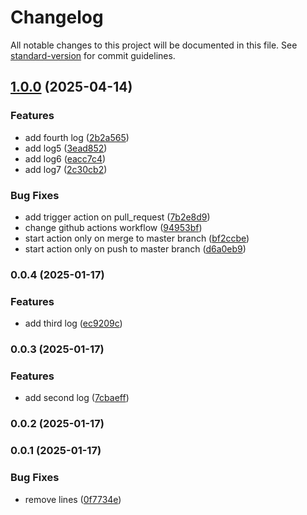 # Changelog

All notable changes to this project will be documented in this file. See [standard-version](https://github.com/conventional-changelog/standard-version) for commit guidelines.

## [1.0.0](https://github.com/Alex69222/versions_test/compare/v0.0.4...v1.0.0) (2025-04-14)


### Features

* add fourth log ([2b2a565](https://github.com/Alex69222/versions_test/commit/2b2a56519a9af7fce03ed35fa9d71ca43456a7b3))
* add log5 ([3ead852](https://github.com/Alex69222/versions_test/commit/3ead85273b7f320a4a234382a792fabe107fcada))
* add log6 ([eacc7c4](https://github.com/Alex69222/versions_test/commit/eacc7c42a9db03647d65e765821bf0cb92e2e751))
* add log7 ([2c30cb2](https://github.com/Alex69222/versions_test/commit/2c30cb205ac753ef2767728885bba8efdf4a38cc))


### Bug Fixes

* add trigger action on pull_request ([7b2e8d9](https://github.com/Alex69222/versions_test/commit/7b2e8d92127632a868e9cc982a10cae5958395d2))
* change github actions workflow ([94953bf](https://github.com/Alex69222/versions_test/commit/94953bf235730407158dbe4ca830434853b9da56))
* start action only on merge to master branch ([bf2ccbe](https://github.com/Alex69222/versions_test/commit/bf2ccbe411ee01ed7489287797d2d6b67333a09a))
* start action only on push to master branch ([d6a0eb9](https://github.com/Alex69222/versions_test/commit/d6a0eb90d335f9146b8decb981769b01057b2dfc))

### 0.0.4 (2025-01-17)


### Features

* add third log ([ec9209c](https://github.com/Alex69222/versions_test/commit/ec9209cf99e61cf313c1da0729f8dd5e933d96a8))

### 0.0.3 (2025-01-17)


### Features

* add second log ([7cbaeff](https://github.com/Alex69222/versions_test/commit/7cbaeffa59f4069cd48f38e32d7535003ef9556b))

### 0.0.2 (2025-01-17)

### 0.0.1 (2025-01-17)


### Bug Fixes

* remove lines ([0f7734e](https://github.com/Alex69222/versions_test/commit/0f7734e5ccf9b8021b81242066ff2c48ed601560))
